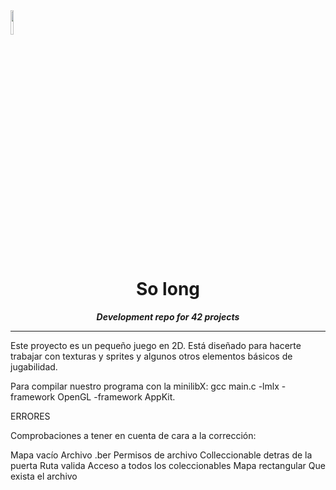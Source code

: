 <img src="https://raw.githubusercontent.com/JaeSeoKim/badge42/main/public/badge42_logo.svg" width ="10%"/>
<h1 align="center">
	So long
</h1>

<p align="center">
	<b><i>Development repo for 42 projects</i></b><br>

---
Este proyecto es un pequeño juego en 2D. Está diseñado para hacerte
trabajar con texturas y sprites y algunos otros elementos básicos de jugabilidad.

Para compilar nuestro programa con la minilibX: gcc main.c -lmlx -framework OpenGL -framework AppKit.

ERRORES

Comprobaciones a tener en cuenta de cara a la corrección:

Mapa vacío
Archivo .ber
Permisos de archivo
Colleccionable detras de la puerta
Ruta valida
Acceso a todos los coleccionables
Mapa rectangular
Que exista el archivo

